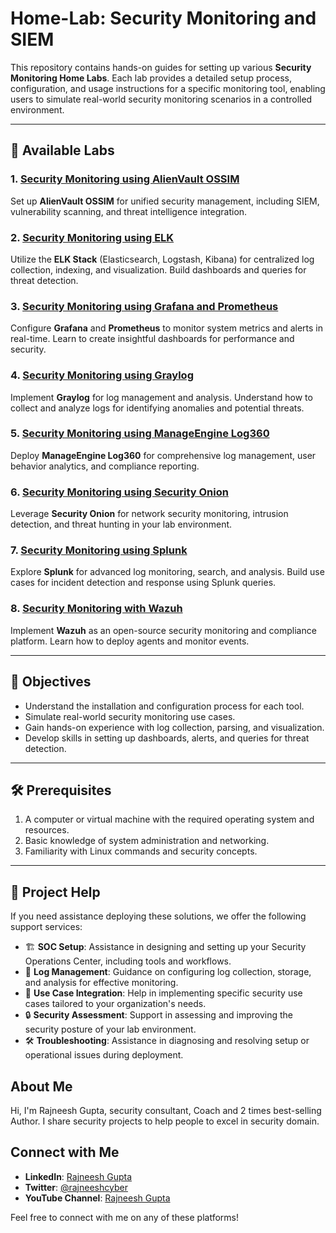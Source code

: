 # Home-Lab: Security Monitoring and SIEM 

This repository contains hands-on guides for setting up various **Security Monitoring Home Labs**. Each lab provides a detailed setup process, configuration, and usage instructions for a specific monitoring tool, enabling users to simulate real-world security monitoring scenarios in a controlled environment.

---

## 📂 Available Labs

### 1. [Security Monitoring using AlienVault OSSIM](Security%20Monitoring%20using%20AlienVault%20OSSIM.md)
   Set up **AlienVault OSSIM** for unified security management, including SIEM, vulnerability scanning, and threat intelligence integration.

### 2. [Security Monitoring using ELK](Security%20Monitoring%20using%20ELK.md)
   Utilize the **ELK Stack** (Elasticsearch, Logstash, Kibana) for centralized log collection, indexing, and visualization. Build dashboards and queries for threat detection.

### 3. [Security Monitoring using Grafana and Prometheus](Security%20Monitoring%20using%20Grafana%20and%20Prometheus.md)
   Configure **Grafana** and **Prometheus** to monitor system metrics and alerts in real-time. Learn to create insightful dashboards for performance and security.

### 4. [Security Monitoring using Graylog](Security%20Monitoring%20using%20Graylog.md)
   Implement **Graylog** for log management and analysis. Understand how to collect and analyze logs for identifying anomalies and potential threats.

### 5. [Security Monitoring using ManageEngine Log360](Security%20Monitoring%20using%20ManageEngine%20Log360.md)
   Deploy **ManageEngine Log360** for comprehensive log management, user behavior analytics, and compliance reporting.

### 6. [Security Monitoring using Security Onion](Security%20Monitoring%20using%20SecurityOnion.md)
   Leverage **Security Onion** for network security monitoring, intrusion detection, and threat hunting in your lab environment.

### 7. [Security Monitoring using Splunk](Security%20Monitoring%20using%20Splunk.md)
   Explore **Splunk** for advanced log monitoring, search, and analysis. Build use cases for incident detection and response using Splunk queries.

### 8. [Security Monitoring with Wazuh](Security%20Monitoring%20with%20Wazuh.md)
   Implement **Wazuh** as an open-source security monitoring and compliance platform. Learn how to deploy agents and monitor events.

---

## 🎯 Objectives

- Understand the installation and configuration process for each tool.
- Simulate real-world security monitoring use cases.
- Gain hands-on experience with log collection, parsing, and visualization.
- Develop skills in setting up dashboards, alerts, and queries for threat detection.

---

## 🛠️ Prerequisites

1. A computer or virtual machine with the required operating system and resources.
2. Basic knowledge of system administration and networking.
3. Familiarity with Linux commands and security concepts.

---
## 🤝 Project Help

If you need assistance deploying these solutions, we offer the following support services:

- 🏗️ **SOC Setup**: Assistance in designing and setting up your Security Operations Center, including tools and workflows.
- 📄 **Log Management**: Guidance on configuring log collection, storage, and analysis for effective monitoring.
- 🔗 **Use Case Integration**: Help in implementing specific security use cases tailored to your organization's needs.
- 🔒 **Security Assessment**: Support in assessing and improving the security posture of your lab environment.
- 🛠️ **Troubleshooting**: Assistance in diagnosing and resolving setup or operational issues during deployment.

## About Me

Hi, I'm Rajneesh Gupta, security consultant, Coach and 2 times best-selling Author. I share security projects to help people to excel in security domain.

## Connect with Me

- **LinkedIn**: [Rajneesh Gupta](https://www.linkedin.com/in/rajneeshcyber)
- **Twitter**: [@rajneeshcyber](https://twitter.com/rajneeshcyber)
- **YouTube Channel**: [Rajneesh Gupta](https://www.youtube.com/channel/rajneeshcyber)

Feel free to connect with me on any of these platforms!
